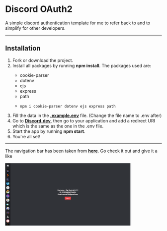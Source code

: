 <h1>Discord OAuth2</h1>
<p>A simple discord authentication template for me to refer back to and to simplify for other developers.</p>
<hr>
<h2>Installation</h2>
<ol>
  <li>Fork or download the project.</li>
  <li>Install all packages by running <b>npm install</b>. The packages used are:</li>
  <ul>
    <li>cookie-parser</li>
    <li>dotenv</li>
    <li>ejs</li>
    <li>express</li>
    <li>path</li>
    <li>
      
    npm i cookie-parser dotenv ejs express path 
  </ul>
  <li>Fill the data in the <a href="https://github.com/Neutral75/Discord-OAuth2/blob/main/.example.env"><b>.example.env</b></a> file. (Change the file name to .env after)</li>
  <li>Go to <a href="https://discord.dev/"><b>Discord.dev</b></a>, then go to your application and add a redirect URI which is the same as the one in the .env file.</li>
  <li>Start the app by running <b>npm start</b>.</li>
  <li>You're all set!</li>
</ol>
<hr>
<p>The navigation bar has been taken from <a href="https://github.com/theteachr/discord-frontend-replica"><b>here</b></a>. Go check it out and give it a like</p>
<img src="./image.png" width="80%" />
